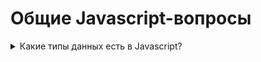 # Общие Javascript-вопросы

<details>
  <summary>Какие типы данных есть в Javascript?</summary>
Примитивы:
* undefined
* boolean
  * string

  <p>
    ${undefined}
    ```undefined```
    <pre>undefined</pre>
  </p>

  <p>
    Примитивы:
    <ul>
      <li>undefined</li>
      <li>`boolean`</li>
    </ul>
  </p>
</details>